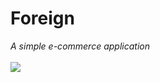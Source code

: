 # Foreign
_A simple e-commerce application_</br></br>
                                            ![](foreign_4.gif)
